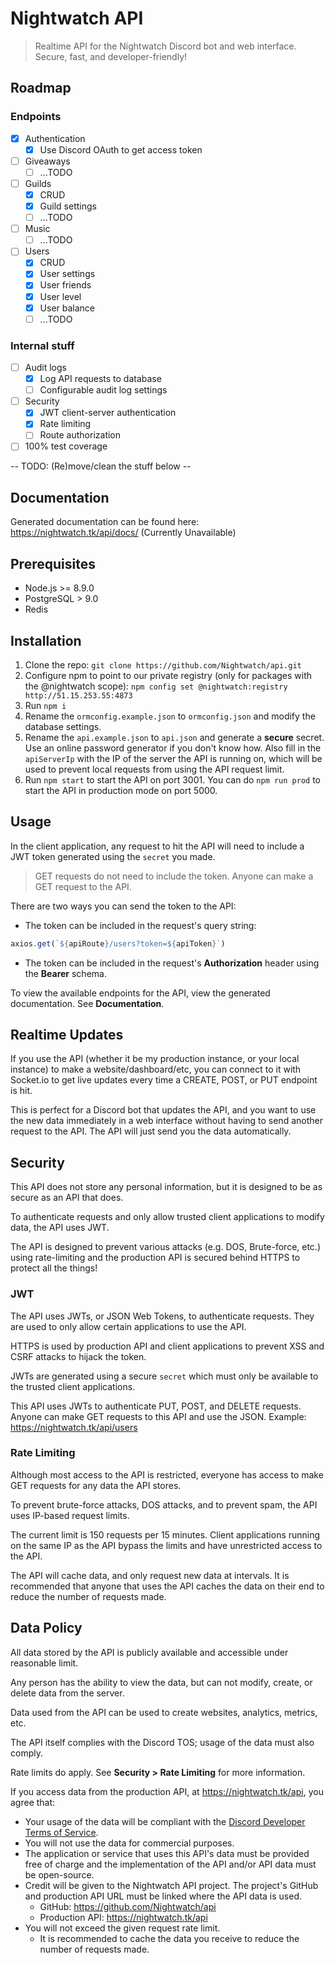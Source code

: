 # Nightwatch API

> Realtime API for the Nightwatch Discord bot and web interface. Secure, fast, and developer-friendly!

## Roadmap

### Endpoints

- [x] Authentication
  - [x] Use Discord OAuth to get access token
- [ ] Giveaways
  - [ ] ...TODO
- [ ] Guilds
  - [x] CRUD
  - [x] Guild settings
  - [ ] ...TODO
- [ ] Music
  - [ ] ...TODO
- [ ] Users
  - [x] CRUD
  - [x] User settings
  - [x] User friends
  - [x] User level
  - [x] User balance
  - [ ] ...TODO

### Internal stuff

- [ ] Audit logs
  - [x] Log API requests to database
  - [ ] Configurable audit log settings
- [ ] Security
  - [x] JWT client-server authentication
  - [x] Rate limiting
  - [ ] Route authorization
- [ ] 100% test coverage

-- TODO: (Re)move/clean the stuff below --

## Documentation

Generated documentation can be found here: <https://nightwatch.tk/api/docs/> (Currently Unavailable)

## Prerequisites

- Node.js >= 8.9.0
- PostgreSQL > 9.0
- Redis

## Installation

1. Clone the repo: `git clone https://github.com/Nightwatch/api.git`
2. Configure npm to point to our private registry (only for packages with the @nightwatch scope): `npm config set @nightwatch:registry http://51.15.253.55:4873`
3. Run `npm i`
4. Rename the `ormconfig.example.json` to `ormconfig.json` and modify the database settings.
5. Rename the `api.example.json` to `api.json` and generate a **secure** secret. Use an online password generator if you don't know how. Also fill in the `apiServerIp` with the IP of the server the API is running on, which will be used to prevent local requests from using the API request limit.
6. Run `npm start` to start the API on port 3001. You can do `npm run prod` to start the API in production mode on port 5000.

## Usage

In the client application, any request to hit the API will need to include a JWT token generated using the `secret` you made.

> GET requests do not need to include the token. Anyone can make a GET request to the API.

There are two ways you can send the token to the API:

* The token can be included in the request's query string:

```ts
axios.get(`${apiRoute}/users?token=${apiToken}`)
```

* The token can be included in the request's **Authorization** header using the **Bearer** schema.

To view the available endpoints for the API, view the generated documentation. See **Documentation**.

## Realtime Updates

If you use the API (whether it be my production instance, or your local instance) to make a website/dashboard/etc, you can connect to it with Socket.io to get live updates every time a CREATE, POST, or PUT endpoint is hit.

This is perfect for a Discord bot that updates the API, and you want to use the new data immediately in a web interface without having to send another request to the API. The API will just send you the data automatically.

## Security

This API does not store any personal information, but it is designed to be as secure as an API that does.

To authenticate requests and only allow trusted client applications to modify data, the API uses JWT.

The API is designed to prevent various attacks (e.g. DOS, Brute-force, etc.) using rate-limiting and the production API is secured behind HTTPS to protect all the things!

### JWT

The API uses JWTs, or JSON Web Tokens, to authenticate requests. They are used to only allow certain applications to use the API.

HTTPS is used by production API and client applications to prevent XSS and CSRF attacks to hijack the token.

JWTs are generated using a secure `secret` which must only be available to the trusted client applications.

This API uses JWTs to authenticate PUT, POST, and DELETE requests. Anyone can make GET requests to this API and use the JSON. Example: <https://nightwatch.tk/api/users>

### Rate Limiting

Although most access to the API is restricted, everyone has access to make GET requests for any data the API stores.

To prevent brute-force attacks, DOS attacks, and to prevent spam, the API uses IP-based request limits.

The current limit is 150 requests per 15 minutes. Client applications running on the same IP as the API bypass the limits and have unrestricted access to the API.

The API will cache data, and only request new data at intervals. It is recommended that anyone that uses the API caches the data on their end to reduce the number of requests made.

## Data Policy

All data stored by the API is publicly available and accessible under reasonable limit.

Any person has the ability to view the data, but can not modify, create, or delete data from the server.

Data used from the API can be used to create websites, analytics, metrics, etc.

The API itself complies with the Discord TOS; usage of the data must also comply.

Rate limits do apply. See **Security > Rate Limiting** for more information.

If you access data from the production API, at <https://nightwatch.tk/api>, you agree that:

* Your usage of the data will be compliant with the [Discord Developer Terms of Service](https://discordapp.com/developers/docs/legal).
* You will not use the data for commercial purposes.
* The application or service that uses this API's data must be provided free of charge and the implementation of the API and/or API data must be open-source.
* Credit will be given to the Nightwatch API project. The project's GitHub and production API URL must be linked where the API data is used.
  * GitHub: <https://github.com/Nightwatch/api>
  * Production API: <https://nightwatch.tk/api>
* You will not exceed the given request rate limit.
  * It is recommended to cache the data you receive to reduce the number of requests made.
